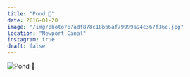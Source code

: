 ```yaml
---
title: "Pond 🌾"
date: 2016-01-20
image: "/img/photo/67adf878c18bb6af79999a94c367f36e.jpg"
location: "Newport Canal"
instagram: true
draft: false
---
```


![Pond 🌾](/img/photo/67adf878c18bb6af79999a94c367f36e.jpg)
